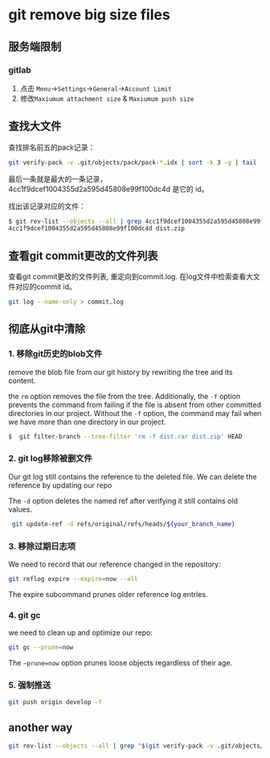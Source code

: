 # git remove big size files



## 服务端限制

### gitlab

1. 点击 `Menu`->`Settings`->`General`->`Account Limit`
1. 修改`Maxiumum attachment size` & `Maxiumum push size` 

## 查找大文件

查找排名前五的pack记录：

```bash
git verify-pack -v .git/objects/pack/pack-*.idx | sort -k 3 -g | tail -5
```
最后一条就是最大的一条记录，4cc1f9dcef1004355d2a595d45808e99f100dc4d 是它的 id。


找出该记录对应的文件：

```bash
$ git rev-list --objects --all | grep 4cc1f9dcef1004355d2a595d45808e99f100dc4d
4cc1f9dcef1004355d2a595d45808e99f100dc4d dist.zip
```
## 查看git commit更改的文件列表

查看git commit更改的文件列表, 重定向到commit.log. 在log文件中检索查看大文件对应的commit id。
```bash
git log --name-only > commit.log
```

## 彻底从git中清除

### 1.  移除git历史的blob文件
   
remove the blob file from our git history by rewriting the tree and its content.

the `rm` option removes the file from the tree. Additionally, the `-f`  option prevents the command from failing if the file is absent from other committed directories in our project. Without the `-f` option, the command may fail when we have more than one directory in our project.

```bash
$  git filter-branch --tree-filter 'rm -f dist.rar dist.zip' HEAD
```

### 2. git log移除被删文件

Our git log still contains the reference to the deleted file. We can delete the reference by updating our repo

The `-d` option deletes the named ref after verifying it still contains old values.

```bash
 git update-ref -d refs/original/refs/heads/${your_branch_name}
```

### 3. 移除过期日志项

We need to record that our reference changed in the repository:

```bash
git reflog expire --expire=now --all
```
The expire subcommand prunes older reference log entries.

### 4.  git gc

we need to clean up and optimize our repo:

```bash
git gc --prune=now
```
The `–prune=now` option prunes loose objects regardless of their age.

### 5. 强制推送

```bash
git push origin develop -f
```

## another way 


```bash
git rev-list --objects --all | grep "$(git verify-pack -v .git/objects/pack/*.idx | sort -k 3 -n | tail -5 | awk '{print$1}')"

```